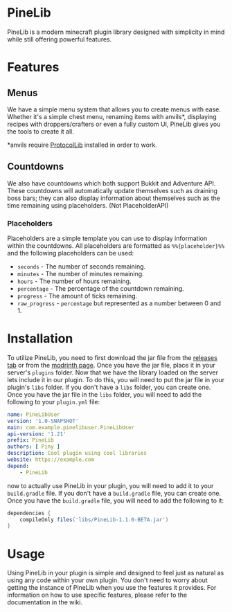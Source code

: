 # PineLib
PineLib is a modern minecraft plugin library designed with simplicity in mind while still offering powerful features.

# Features
## Menus
We have a simple menu system that allows you to create menus with ease. Whether it's a simple chest menu, renaming items with anvils*, displaying recipes with droppers/crafters or even a fully custom UI, PineLib gives you the tools to create it all.

*anvils require [ProtocolLib](https://github.com/dmulloy2/ProtocolLib) installed in order to work.

## Countdowns
We also have countdowns which both support Bukkit and Adventure API. These countdowns will automatically update themselves such as draining boss bars; they can also display information about themselves such as the time remaining using placeholders. (Not PlaceholderAPI)
### Placeholders
Placeholders are a simple template you can use to display information within the countdowns. All placeholders are formatted as `%%{placeholder}%%` and the following placeholders can be used:
- `seconds` - The number of seconds remaining.
- `minutes` - The number of minutes remaining.
- `hours` - The number of hours remaining.
- `percentage` - The percentage of the countdown remaining.
- `progress` - The amount of ticks remaining.
- `raw_progress` - `percentage` but represented as a number between 0 and 1.

# Installation
To utilize PineLib, you need to first download the jar file from the [releases tab](https://github.com/NotPiny/PineLib/releases) or from the [modrinth page](https://modrinth.com/plugin/pinelib/versions). Once you have the jar file, place it in your server's `plugins` folder. Now that we have the library loaded on the server lets include it in our plugin. To do this, you will need to put the jar file in your plugin's `libs` folder. If you don't have a `libs` folder, you can create one. Once you have the jar file in the `libs` folder, you will need to add the following to your `plugin.yml` file:

```yaml
name: PineLibUser
version: '1.0-SNAPSHOT'
main: com.example.pinelibuser.PineLibUser
api-version: '1.21'
prefix: PineLib
authors: [ Piny ]
description: Cool plugin using cool libraries
website: https://example.com
depend:
    - PineLib
```

now to actually use PineLib in your plugin, you will need to add it to your `build.gradle` file. If you don't have a `build.gradle` file, you can create one. Once you have the `build.gradle` file, you will need to add the following to it:

```groovy
dependencies {
    compileOnly files('libs/PineLib-1.1.0-BETA.jar')
}
```

# Usage
Using PineLib in your plugin is simple and designed to feel just as natural as using any code within your own plugin. You don't need to worry about getting the instance of PineLib when you use the features it provides. For information on how to use specific features, please refer to the documentation in the wiki.
